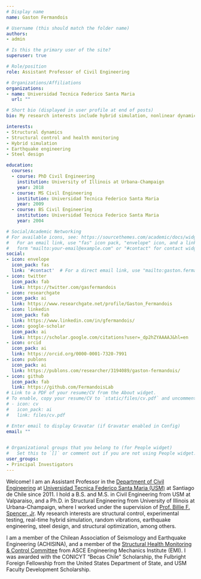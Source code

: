 ```yaml
---
# Display name
name: Gaston Fermandois

# Username (this should match the folder name)
authors:
- admin

# Is this the primary user of the site?
superuser: true

# Role/position
role: Assistant Professor of Civil Engineering

# Organizations/Affiliations
organizations:
- name: Universidad Tecnica Federico Santa Maria
  url: ""

# Short bio (displayed in user profile at end of posts)
bio: My research interests include hybrid simulation, nonlinear dynamics, structural control and seismic design.

interests:
- Structural dynamics
- Structural control and health monitoring
- Hybrid simulation
- Earthquake engineering
- Steel design

education:
  courses:
  - course: PhD Civil Engineering
    institution: University of Illinois at Urbana-Champaign
    year: 2018
  - course: MS Civil Engineering
    institution: Universidad Tecnica Federico Santa Maria
    year: 2009
  - course: BS Civil Engineering
    institution: Universidad Tecnica Federico Santa Maria
    year: 2004

# Social/Academic Networking
# For available icons, see: https://sourcethemes.com/academic/docs/widgets/#icons
#   For an email link, use "fas" icon pack, "envelope" icon, and a link in the
#   form "mailto:your-email@example.com" or "#contact" for contact widget.
social:
- icon: envelope
  icon_pack: fas
  link: '#contact'  # For a direct email link, use "mailto:gaston.fermandois@usm.cl".
- icon: twitter
  icon_pack: fab
  link: https://twitter.com/gasfermandois
- icon: researchgate
  icon_pack: ai
  link: https://www.researchgate.net/profile/Gaston_Fermandois
- icon: linkedin
  icon_pack: fab
  link: https://www.linkedin.com/in/gfermandois/
- icon: google-scholar
  icon_pack: ai
  link: https://scholar.google.com/citations?user=_dp2hZYAAAAJ&hl=en
- icon: orcid
  icon_pack: ai
  link: https://orcid.org/0000-0001-7320-7991
- icon: publons
  icon_pack: ai
  link: https://publons.com/researcher/3194089/gaston-fermandois/
- icon: github
  icon_pack: fab
  link: https://github.com/FermandoisLab
# Link to a PDF of your resume/CV from the About widget.
# To enable, copy your resume/CV to `static/files/cv.pdf` and uncomment the lines below.  
# - icon: cv
#   icon_pack: ai
#   link: files/cv.pdf

# Enter email to display Gravatar (if Gravatar enabled in Config)
email: ""

  
# Organizational groups that you belong to (for People widget)
#   Set this to `[]` or comment out if you are not using People widget.  
user_groups:
- Principal Investigators
---
```


Welcome! I am an Assistant Professor in the [Department of Civil Engineering](http://obrasciviles.usm.cl) at [Universidad Tecnica Federico Santa Maria (USM)](https://www.usm.cl) at Santiago de Chile since 2011. I hold a B.S. and M.S. in Civil Engineering from USM at Valparaiso, and a Ph.D. in Structural Engineering from University of Illinois at Urbana-Champaign, where I worked under the supervision of [Prof. Billie F. Spencer, Jr](https://cee.illinois.edu/directory/profile/bfs). My research interests are structural control, experimental testing, real-time hybrid simulation, random vibrations, earthquake engineering, steel design, and structural optimization, among others.

I am a member of the Chilean Association of Seismology and Earthquake Engineering (ACHISINA), and a member of the [Structural Health Monitoring & Control Committee](https://www.asce.org/templates/membership-communities-committee-detail.aspx?committeeid=000000885217) from ASCE Engineering Mechanics Institute (EMI). I was awarded with the CONICYT “Becas Chile” Scholarship, the Fulbright Foreign Fellowship from the United States Department of State, and USM Faculty Development Scholarship.
